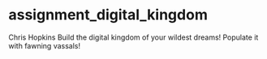 # assignment_digital_kingdom
Chris Hopkins
Build the digital kingdom of your wildest dreams! Populate it with fawning vassals!
